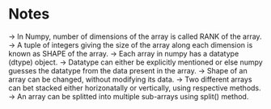 # **Notes**
-> In Numpy, number of dimensions of the array is called RANK of the array.
-> A tuple of integers giving the size of the array along each dimension is known as SHAPE of the array.
-> Each array in numpy has a datatype (dtype) object.
-> Datatype can either be explicitly mentioned or else numpy guesses the datatype from the data present in the array.
-> Shape of an array can be changed, without modifying its data. 
-> Two different arrays can bet stacked either horizonatally or vertically, using respective methods.
-> An array can be splitted into multiple sub-arrays using split() method.
